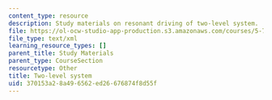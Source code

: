 ```yaml
---
content_type: resource
description: Study materials on resonant driving of two-level system.
file: https://ol-ocw-studio-app-production.s3.amazonaws.com/courses/5-74-introductory-quantum-mechanics-ii-spring-2009/370153a28a496562ed26676874f8d55f_MIT5_74s09_study01.xmcd
file_type: text/xml
learning_resource_types: []
parent_title: Study Materials
parent_type: CourseSection
resourcetype: Other
title: Two-level system
uid: 370153a2-8a49-6562-ed26-676874f8d55f
---
```

